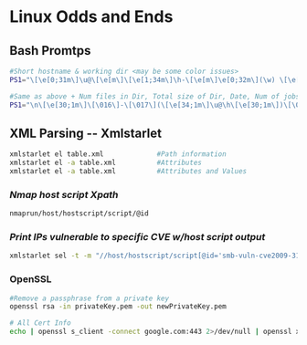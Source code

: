 # Linux Odds and Ends #

## Bash Promtps
```bash
#Short hostname & working dir <may be some color issues>
PS1="\[\e[0;31m\]\u@\[\e[m\]\[\e[1;34m\]\h-\[\e[m\]\e[0;32m\](\w) \[\e[0;31m\]\$ \[\e[m\]" 

#Same as above + Num files in Dir, Total size of Dir, Date, Num of jobs in background
PS1="\n\[\e[30;1m\]\[\016\]-\[\017\](\[\e[34;1m\]\u@\h\[\e[30;1m\])\[\017\]-(\[\[\e[32;1m\]\w\[\e[30;1m\])-(\[\e[32;1m\]\$(/bin/ls -1 | /usr/bin/wc -l | /bin/sed 's: ::g') files, \$(/bin/ls -lah | /bin/grep -m 1 total | /bin/sed 's/total //')b\[\e[30;1m\])\[\e[30;1m\]\[\016\](\[\e[34;1m\]\@ \d\[\e[30;1m\])-\n-(Jobs: \[\e[34;1m\]\j\[\e[30;1m\])--> \[\e[0m\]"

```
## XML Parsing -- Xmlstarlet
```bash
xmlstarlet el table.xml             #Path information      
xmlstarlet el -a table.xml          #Attributes
xmlstarlet el -a table.xml          #Attributes and Values
```
### _Nmap host script Xpath_
```bash
nmaprun/host/hostscript/script/@id
```

### _Print IPs vulnerable to specific CVE w/host script output_
```bash
xmlstarlet sel -t -m "//host/hostscript/script[@id='smb-vuln-cve2009-3103']/../../address[@addrtype='ipv4']" -n -v "@addr" table.xml
```

### OpenSSL
```bash
#Remove a passphrase from a private key
openssl rsa -in privateKey.pem -out newPrivateKey.pem

# All Cert Info
echo | openssl s_client -connect google.com:443 2>/dev/null | openssl x509 -noout -text
```